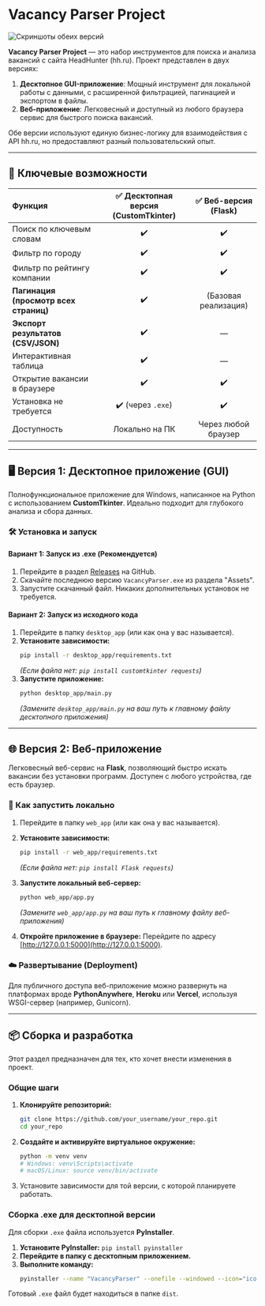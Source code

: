# Vacancy Parser Project

![Cкриншоты обеих версий](https://github.com/Amyago/My-Portfolio/tree/main/head_hunter_data_analysis/gui.jpg)

**Vacancy Parser Project** — это набор инструментов для поиска и анализа вакансий с сайта HeadHunter (hh.ru). Проект представлен в двух версиях:
1.  **Десктопное GUI-приложение**: Мощный инструмент для локальной работы с данными, с расширенной фильтрацией, пагинацией и экспортом в файлы.
2.  **Веб-приложение**: Легковесный и доступный из любого браузера сервис для быстрого поиска вакансий.

Обе версии используют единую бизнес-логику для взаимодействия с API hh.ru, но предоставляют разный пользовательский опыт.

---

## 🌟 Ключевые возможности

| Функция | ✅ Десктопная версия (CustomTkinter) | ✅ Веб-версия (Flask) |
| :---------------------- | :-----------------------------------: | :----------------------: |
| Поиск по ключевым словам |                  ✔️                  |            ✔️            |
| Фильтр по городу |                  ✔️                  |            ✔️            |
| Фильтр по рейтингу компании |                  ✔️                  |            ✔️            |
| **Пагинация (просмотр всех страниц)** |                  ✔️                  | (Базовая реализация) |
| **Экспорт результатов (CSV/JSON)** |                  ✔️                  |            —             |
| Интерактивная таблица |                  ✔️                  |            —             |
| Открытие вакансии в браузере |                  ✔️                  |            ✔️            |
| Установка не требуется |        ✔️ (через `.exe`)        |            ✔️            |
| Доступность |          Локально на ПК           |   Через любой браузер    |

---

## 🖥️ Версия 1: Десктопное приложение (GUI)

Полнофункциональное приложение для Windows, написанное на Python с использованием **CustomTkinter**. Идеально подходит для глубокого анализа и сбора данных.

### 🛠️ Установка и запуск

#### Вариант 1: Запуск из .exe (Рекомендуется)

1.  Перейдите в раздел [Releases](https://github.com/your_username/your_repo/releases) на GitHub.
2.  Скачайте последнюю версию `VacancyParser.exe` из раздела "Assets".
3.  Запустите скачанный файл. Никаких дополнительных установок не требуется.

#### Вариант 2: Запуск из исходного кода

1.  Перейдите в папку `desktop_app` (или как она у вас называется).
2.  **Установите зависимости:**
    ```bash
    pip install -r desktop_app/requirements.txt
    ```
    *(Если файла нет: `pip install customtkinter requests`)*
3.  **Запустите приложение:**
    ```bash
    python desktop_app/main.py
    ```
    *(Замените `desktop_app/main.py` на ваш путь к главному файлу десктопного приложения)*

---

## 🌐 Версия 2: Веб-приложение

Легковесный веб-сервис на **Flask**, позволяющий быстро искать вакансии без установки программ. Доступен с любого устройства, где есть браузер.

### 🚀 Как запустить локально

1.  Перейдите в папку `web_app` (или как она у вас называется).
2.  **Установите зависимости:**
    ```bash
    pip install -r web_app/requirements.txt
    ```
    *(Если файла нет: `pip install Flask requests`)*

3.  **Запустите локальный веб-сервер:**
    ```bash
    python web_app/app.py
    ```
    *(Замените `web_app/app.py` на ваш путь к главному файлу веб-приложения)*

4.  **Откройте приложение в браузере:**
    Перейдите по адресу [http://127.0.0.1:5000](http://127.0.0.1:5000).

### ☁️ Развертывание (Deployment)

Для публичного доступа веб-приложение можно развернуть на платформах вроде **PythonAnywhere**, **Heroku** или **Vercel**, используя WSGI-сервер (например, Gunicorn).

---

## 📦 Сборка и разработка

Этот раздел предназначен для тех, кто хочет внести изменения в проект.

### Общие шаги

1.  **Клонируйте репозиторий:**
    ```bash
    git clone https://github.com/your_username/your_repo.git
    cd your_repo
    ```
2.  **Создайте и активируйте виртуальное окружение:**
    ```bash
    python -m venv venv
    # Windows: venv\Scripts\activate
    # macOS/Linux: source venv/bin/activate
    ```
3.  Установите зависимости для той версии, с которой планируете работать.

### Сборка .exe для десктопной версии

Для сборки `.exe` файла используется **PyInstaller**.

1.  **Установите PyInstaller:** `pip install pyinstaller`
2.  **Перейдите в папку с десктопным приложением.**
3.  **Выполните команду:**
    ```bash
    pyinstaller --name "VacancyParser" --onefile --windowed --icon="icon.ico" main.py
    ```
Готовый `.exe` файл будет находиться в папке `dist`.
